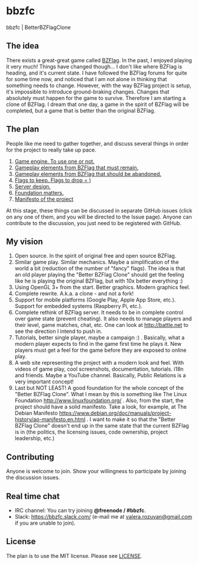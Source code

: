 # bbzfc
bbzfc | BetterBZFlagClone

## The idea

There exists a great-great game called [BZFlag](http://bzflag.org/). In the
past, I enjoyed playing it very much! Things have changed though...
I don't like where BZFlag is heading, and it's current state. I have
followed the BZFlag forums for quite for some time now, and noticed that I
am not alone in thinking that something needs to change. However, with the
way BZFlag project is setup, it's impossible to introduce ground-braking
changes. Changes that absolutely must happen for the game to survive.
Therefore I am starting a clone of BZFlag. I dream that one day, a game
in the spirit of BZFlag will be completed, but a game that is better than
the original BZFlag.

## The plan

People like me need to gather together, and discuss several things in order
for the project to really take up pace.

1. [Game engine. To use one or not.](https://github.com/valera-rozuvan/bbzfc/issues/1)
2. [Gameplay elements from BZFlag that must remain.](https://github.com/valera-rozuvan/bbzfc/issues/2)
3. [Gameplay elements from BZFlag that should be abandoned.](https://github.com/valera-rozuvan/bbzfc/issues/3)
4. [Flags to keep. Flags to drop = )](https://github.com/valera-rozuvan/bbzfc/issues/4)
4. [Server design.](https://github.com/valera-rozuvan/bbzfc/issues/5)
5. [Foundation matters.](https://github.com/valera-rozuvan/bbzfc/issues/6)
6. [Manifesto of the project](https://github.com/valera-rozuvan/bbzfc/issues/7)

At this stage, these things can be discussed in separate GitHub issues
(click on any one of them, and you will be directed to the Issue page).
Anyone can contribute to the discussion, you just need to be registered with
GitHub.

## My vision

1. Open source. In the spirit of original free and open source BZFlag.
2. Similar game play. Similar mechanics. Maybe a simplification of the world a bit (reduction of the number of "fancy"
flags). The idea is that an old player playing the "Better BZFlag Clone" should get the feeling like he is playing the
original BZFlag, but with 10x better everything  :)
3. Using OpenGL 3+ from the start. Better graphics. Modern graphics feel.
4. Complete rewrite. A.k.a. a clone - and not a fork!
5. Support for mobile platforms (Google Play, Apple App Store, etc.). Support for embedded systems (Raspberry Pi, etc.).
6. Complete rethink of BZFlag server. It needs to be in complete control over game state (prevent cheating). It also
needs to manage players and their level, game matches, chat, etc. One can look at http://battle.net to see the direction
I intend to push in.
7. Tutorials, better single player, maybe a campaign  :) . Basically, what a modern player expects to find in the game
first time he plays it. New players must get a feel for the game before they are exposed to online play.
8. A web site representing the project with a modern look and feel. With videos of game play, cool screenshots,
documentation, tutorials. i18n and friends. Maybe a YouTube channel. Basically, Public Relations is a very important
concept!
9. Last but NOT LEAST! A good foundation for the whole concept of the "Better BZFlag Clone". What I mean by this is
something like The Linux Foundation http://www.linuxfoundation.org/ . Also, from the start, the project should have a
solid manifesto. Take a look, for example, at The Debian Manifesto
https://www.debian.org/doc/manuals/project-history/ap-manifesto.en.html . I want to make it so that the
"Better BZFlag Clone" doesn't end up in the same state that the current BZFlag is in (the politics, the licensing
issues, code ownership, project leadership, etc.)

## Contributing

Anyone is welcome to join. Show your willingness to participate by joining the
discussion issues.

## Real time chat

- IRC channel: You can try joining **@freenode / #bbzfc**.
- Slack: https://bbzfc.slack.com/ (e-mail me at <valera.rozuvan@gmail.com> if you are unable to  join).

## License

The plan is to use the MIT license. Please see [LICENSE](LICENSE).
